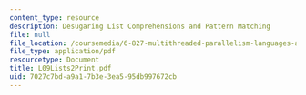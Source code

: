 ```yaml
---
content_type: resource
description: Desugaring List Comprehensions and Pattern Matching
file: null
file_location: /coursemedia/6-827-multithreaded-parallelism-languages-and-compilers-fall-2002/7027c7bda9a17b3e3ea595db997672cb_L09Lists2Print.pdf
file_type: application/pdf
resourcetype: Document
title: L09Lists2Print.pdf
uid: 7027c7bd-a9a1-7b3e-3ea5-95db997672cb
---
```

